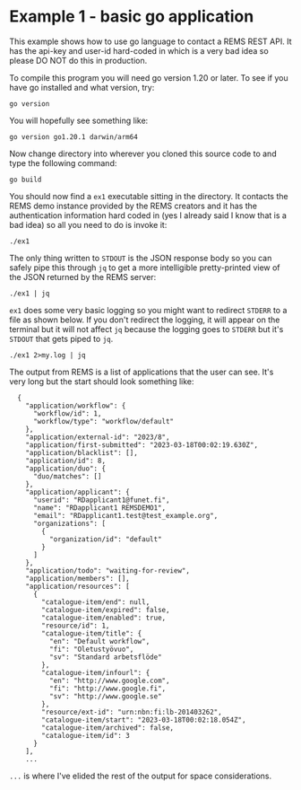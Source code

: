 # Example 1 - basic go application

This example shows how to use go language to contact a REMS REST API.
It has the api-key and user-id hard-coded in which is a very bad idea
so please DO NOT do this in production.

To compile this program you will need go version 1.20 or later. To see
if you have go installed and what version, try:

```
go version
```

You will hopefully see something like:

```
go version go1.20.1 darwin/arm64
```

Now change directory into wherever you cloned this source code to
and type the following command:

```
go build
```

You should now find a `ex1` executable sitting in the directory. It
contacts the REMS demo instance provided by the REMS creators and it has
the authentication information hard coded in (yes I already said I know
that is a bad idea) so all you need to do is invoke it:

```
./ex1
```

The only thing written to `STDOUT` is the JSON response body so you can
safely pipe this through `jq` to get a more intelligible pretty-printed
 view of the JSON returned by the REMS server:

```
./ex1 | jq
```

`ex1` does some very basic logging so you might want to redirect
`STDERR` to a file as shown below.
If you don't redirect the logging, it will appear on the terminal
but it will not affect `jq` because the logging goes to `STDERR` but
it's `STDOUT` that gets piped to `jq`.

```
./ex1 2>my.log | jq
```

The output from REMS is a list of applications that the user can see.
It's very long but the start should look something like:

```[
  {
    "application/workflow": {
      "workflow/id": 1,
      "workflow/type": "workflow/default"
    },
    "application/external-id": "2023/8",
    "application/first-submitted": "2023-03-18T00:02:19.630Z",
    "application/blacklist": [],
    "application/id": 8,
    "application/duo": {
      "duo/matches": []
    },
    "application/applicant": {
      "userid": "RDapplicant1@funet.fi",
      "name": "RDapplicant1 REMSDEMO1",
      "email": "RDapplicant1.test@test_example.org",
      "organizations": [
        {
          "organization/id": "default"
        }
      ]
    },
    "application/todo": "waiting-for-review",
    "application/members": [],
    "application/resources": [
      {
        "catalogue-item/end": null,
        "catalogue-item/expired": false,
        "catalogue-item/enabled": true,
        "resource/id": 1,
        "catalogue-item/title": {
          "en": "Default workflow",
          "fi": "Oletustyövuo",
          "sv": "Standard arbetsflöde"
        },
        "catalogue-item/infourl": {
          "en": "http://www.google.com",
          "fi": "http://www.google.fi",
          "sv": "http://www.google.se"
        },
        "resource/ext-id": "urn:nbn:fi:lb-201403262",
        "catalogue-item/start": "2023-03-18T00:02:18.054Z",
        "catalogue-item/archived": false,
        "catalogue-item/id": 3
      }
    ],
    ...
```

`...` is where I've elided the rest of the output for space
considerations.
